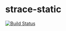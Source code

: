 strace-static
=============

[![Build Status](https://travis-ci.org/brimstone/docker-strace-static.svg?branch=master)](https://travis-ci.org/brimstone/docker-strace-static)
